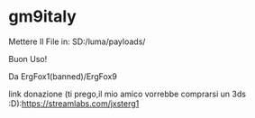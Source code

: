# gm9italy

Mettere Il File in: SD:/luma/payloads/

Buon Uso!

Da ErgFox1(banned)/ErgFox9

link donazione (ti prego,il mio amico vorrebbe comprarsi un 3ds :D):https://streamlabs.com/jxsterg1
